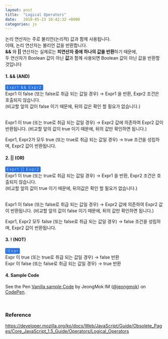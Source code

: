 ```yaml
---
layout: post
title:  "Logical Operators"
date:   2018-05-23 10:42:32 +0900
categories: js
---
```

<style>
    .paragraph {
        font-size: 14px;
        font-weight: 400;
        white-space: pre-line;
    }

    .emp {
        display: inline-block;
        padding: 0 4px;
        color: #fff;
        font-size: 12px;
        font-weight: 300;
        line-height: 18px;
        border-radius: 2px;
        letter-spacing: 2px;
        background-color: #2472f2;
    }
</style>

<p class="paragraph">논리 연산자는 주로 불리언(논리적) 값과 함께 사용됩니다.  
이때, 논리 연산자는 불리언 값을 반환합니다.  
<strong>&&</strong> 와 <strong>||</strong> 연산자는 실제로는 <strong>피연산자 중에 하나의 값을 반환</strong>하기 때문에, 
두 연산자가 Boolean 값이 아닌 <strong>값</strong>과 함께 사용되면 Boolean 값이 아닌 값을 반환할 것입니다
</p>

#### 1. && (AND)

<p class="paragraph"><strong class="emp">Expr1 && Expr2  </strong>
Expr1 이 false (또는 false로 취급 되는 값일 경우) -> Expr1 을 반환, Expr2 조건은 호출되지 않습니다.
(비교할 앞의 값이 false 이기 때문에, 뒤의 값은 확인 할 필요가 없습니다.)

Expr1 이 true (또는 true로 취급 되는 값일 경우) -> Expr2 값에 의존하여 Expr2 값이 반환됩니다.
(비교할 앞의 값이 true 이기 때문에, 뒤의 값만 확인하면 됩니다.)

Expr1, Expr2가 모두 true (또는 true로 취급 되는 값일 경우) -> true 조건을 성립하며, Expr2 값이 반환됩니다.
</p>


#### 2. || (OR)

<p class="paragraph"><strong class="emp">Expr1 || Expr2  </strong>
Expr1 이 true (또는 true로 취급 되는 값일 경우) -> Expr1 을 반환, Expr2 조건은 호출되지 않습니다.
(비교할 앞의 값이 true 이기 때문에, 뒤의값은 확인 할 필요가 없습니다.)

Expr1 이 false (또는 false로 취급 되는 값일 경우) -> Expr2 값에 의존하여 Expr2 값이 반환됩니다.
(비교할 앞의 값이 false 이기 때문에, 뒤의 값만 확인하면 됩니다.)

Expr1, Expr2 모두 false (또는 false로 취급 되는 값일 경우) -> false 조건을 성립하며, Expr2 값이 반환됩니다.
</p>

#### 3. ! (NOT)

<p class="paragraph"><strong class="emp">!Expr</strong> 
Expr 이 true (또는 true로 취급 되는 값일 경우) -> false 반환
Expr 이 false (또는 false로 취급 되는 값일 경우) -> true 반환
</p>

#### 4. Sample Code

<p data-height="950" data-theme-id="0" data-slug-hash="vjMrVP" data-default-tab="js" data-user="jeongmok" data-embed-version="2" data-pen-title="Vanilla sample Code" class="codepen">See the Pen <a href="https://codepen.io/jeongmok/pen/vjMrVP/">Vanilla sample Code</a> by JeongMok IM (<a href="https://codepen.io/jeongmok">@jeongmok</a>) on <a href="https://codepen.io">CodePen</a>.</p>
<script async src="https://static.codepen.io/assets/embed/ei.js"></script> <br>

### Reference  

<a href="https://developer.mozilla.org/ko/docs/Web/JavaScript/Guide/Obsolete_Pages/Core_JavaScript_1.5_Guide/Operators/Logical_Operators" target="_blank">https://developer.mozilla.org/ko/docs/Web/JavaScript/Guide/Obsolete_Pages/Core_JavaScript_1.5_Guide/Operators/Logical_Operators</a>
